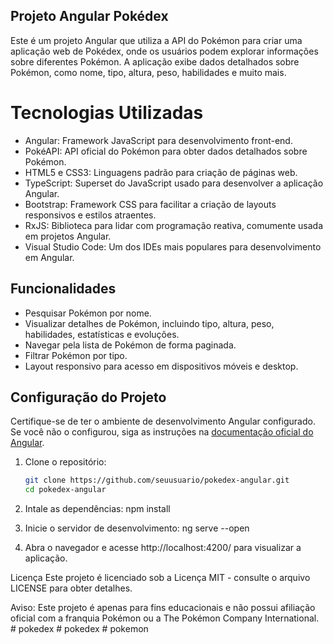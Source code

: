 ## Projeto Angular Pokédex

Este é um projeto Angular que utiliza a API do Pokémon para criar uma aplicação web de Pokédex, onde os usuários podem explorar informações sobre diferentes Pokémon. A aplicação exibe dados detalhados sobre Pokémon, como nome, tipo, altura, peso, habilidades e muito mais.

# Tecnologias Utilizadas

- Angular: Framework JavaScript para desenvolvimento front-end.
- PokéAPI: API oficial do Pokémon para obter dados detalhados sobre Pokémon.
- HTML5 e CSS3: Linguagens padrão para criação de páginas web.
- TypeScript: Superset do JavaScript usado para desenvolver a aplicação Angular.
- Bootstrap: Framework CSS para facilitar a criação de layouts responsivos e estilos atraentes.
- RxJS: Biblioteca para lidar com programação reativa, comumente usada em projetos Angular.
- Visual Studio Code: Um dos IDEs mais populares para desenvolvimento em Angular.

## Funcionalidades

- Pesquisar Pokémon por nome.
- Visualizar detalhes de Pokémon, incluindo tipo, altura, peso, habilidades, estatísticas e evoluções.
- Navegar pela lista de Pokémon de forma paginada.
- Filtrar Pokémon por tipo.
- Layout responsivo para acesso em dispositivos móveis e desktop.

## Configuração do Projeto

Certifique-se de ter o ambiente de desenvolvimento Angular configurado. Se você não o configurou, siga as instruções na [documentação oficial do Angular](https://angular.io/guide/setup-local).

1. Clone o repositório:

   ```bash
   git clone https://github.com/seuusuario/pokedex-angular.git
   cd pokedex-angular

2. Intale as dependências:
npm install

3. Inicie o servidor de desenvolvimento:
ng serve --open

4. Abra o navegador e acesse http://localhost:4200/ para visualizar a aplicação.


Licença
Este projeto é licenciado sob a Licença MIT - consulte o arquivo LICENSE para obter detalhes.


Aviso: Este projeto é apenas para fins educacionais e não possui afiliação oficial com a franquia Pokémon ou a The Pokémon Company International.
#   p o k e d e x  
 #   p o k e d e x  
 #   p o k e m o n  
 